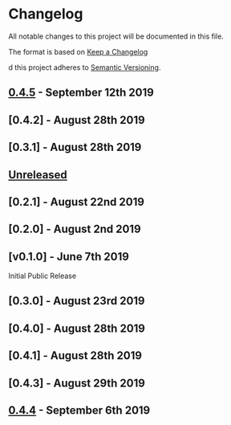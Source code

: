# Changelog

All notable changes to this project will be documented in this file.

The format is based on [Keep a Changelog](http://keepachangelog.com/en/1.0.0/)

d this project adheres to [Semantic Versioning](http://semver.org/spec/v2.0.0.html).

## [0.4.5] - September 12th 2019

## [0.4.2] - August 28th 2019



## [0.3.1] - August 28th 2019



## [Unreleased][HEAD]



## [0.2.1] - August 22nd 2019



## [0.2.0] - August 2nd 2019



## [v0.1.0] - June 7th 2019

Initial Public Release

## [0.3.0] - August 23rd 2019



## [0.4.0] - August 28th 2019



## [0.4.1] - August 28th 2019



## [0.4.3] - August 29th 2019



## [0.4.4] - September 6th 2019



[0.4.4]: https://github.com/Esri/solution.js/compare/a41f3b856898e7fbac679ffb44de1c38f55260e3...v0.4.4 "v0.4.4"
[0.4.5]: https://github.com/Esri/solution.js/compare/v0.4.4...v0.4.5 "v0.4.5"
[HEAD]: https://github.com/Esri/solution.js/compare/v0.4.5...HEAD "Unreleased Changes"
